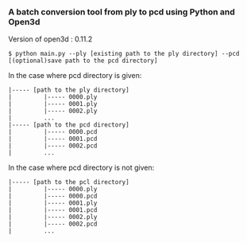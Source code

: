 ### A batch conversion tool from ply to pcd using Python and Open3d

Version of open3d : 0.11.2

```
$ python main.py --ply [existing path to the ply directory] --pcd [(optional)save path to the pcd directory]
```

In the case where pcd directory is given:
```
|----- [path to the ply directory]
|         |----- 0000.ply
|         |----- 0001.ply
|         |----- 0002.ply
|         ...
|----- [path to the pcd directory]
|         |----- 0000.pcd
|         |----- 0001.pcd
|         |----- 0002.pcd
|         ...
```

In the case where pcd directory is not given:
```
|----- [path to the pcl directory]
|         |----- 0000.ply
|         |----- 0000.pcd
|         |----- 0001.ply
|         |----- 0001.pcd
|         |----- 0002.ply
|         |----- 0002.pcd
|         ...
```
